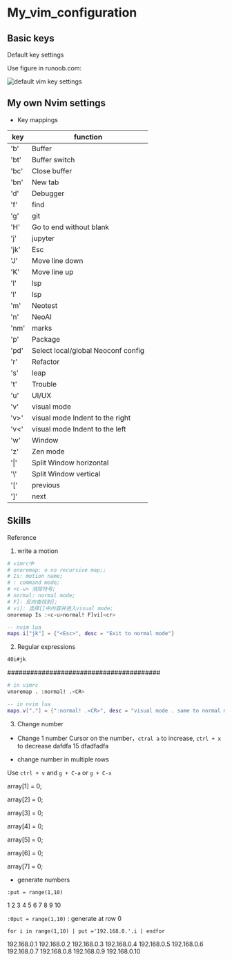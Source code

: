 # My_vim_configuration

## Basic keys

Default key settings

Use figure in runoob.com:

![default vim key settings](https://www.runoob.com/wp-content/uploads/2015/10/vi-vim-cheat-sheet-sch1.gif)

## My own Nvim settings
- Key mappings

|key|function|
|----|----|
|'<leader>b'|Buffer|
|'<leader>bt'|Buffer switch|
|'<leader>bc'|Close buffer|
|'<leader>bn'|New tab|
|'<leader>d'|Debugger|
|'<leader>f'|find|
|'<leader>g'|git|
|'H'|Go to end without blank|
|'<leader>j'|jupyter|
|'jk'|Esc|
|'J'|Move line down|
|'K'|Move line up|
|'<leader>l'|lsp|
|'<leader>l'|lsp|
|'<leader>m'|Neotest|
|'<leader>n'|NeoAI|
|'<leader>nm'|marks|
|'<leader>p'|Package|
|'<leader>pd'|Select local/global Neoconf config|
|'<leader>r'|Refactor|
|'<leader>s'|leap|
|'<leader>t'|Trouble|
|'<leader>u'|UI/UX|
|'v'|visual mode|
|'v>'|visual mode Indent to the right|
|'v<'|visual mode Indent to the left|
|'w'|Window|
|'<leader>z'|Zen mode|
|'\|'|Split Window horizontal|
|'\\'|Split Window vertical|
|'['|previous|
|']'|next|


## Skills

Reference 
1. write a motion
```bash
# vimrc中
# onoremap: o no recursive map;;
# Is: motion name;
# : command mode;
# <c-u> 消除符号;
# normal: normal mode;
# F]: 反向查找到];
# vi]: 选择[]中内容并进入visual mode;
onoremap Is :<c-u>normal! F]vi]<cr>
```
```lua
-- nvim lua
maps.i["jk"] = {"<Esc>", desc = "Exit to normal mode"}
```
2. Regular expressions
```bash
40i#jk
```
########################################
```bash
# in vimrc
vnoremap . :normal! .<CR>
```

```lua
-- in nvim lua
maps.v["."] = {":normal! .<CR>", desc = "visual mode . same to normal mode"}
```
3. Change number

- Change 1 number
Cursor on the number，`ctral a` to increase, `ctrl + x` to decrease
dafdfa 15 dfadfadfa

- change number in multiple rows

Use `ctrl + v` and `g + C-a` or `g + C-x`

array[1] = 0;

array[2] = 0;

array[3] = 0;

array[4] = 0;

array[5] = 0;

array[6] = 0;

array[7] = 0;


- generate numbers

`:put = range(1,10)`

1
2
3
4
5
6
7
8
9
10

`:0put = range(1,10)` : generate at row 0

`for i in range(1,10) | put ='192.168.0.'.i | endfor`

192.168.0.1
192.168.0.2
192.168.0.3
192.168.0.4
192.168.0.5
192.168.0.6
192.168.0.7
192.168.0.8
192.168.0.9
192.168.0.10

